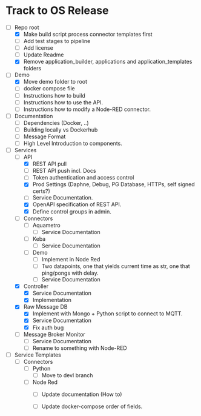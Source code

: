 # Track to OS Release

* [ ] Repo root
  * [x] Make build script process connector templates first
  * [ ] Add test stages to pipeline
  * [ ] Add license
  * [ ] Update Readme
  * [x] Remove application_builder, applications and application_templates folders
* [ ] Demo
  * [x] Move demo folder to root
  * [ ] docker compose file
  * [ ] Instructions how to build
  * [ ] Instructions how to use the API.
  * [ ] Instructions how to modify a Node-RED connector.
* [ ] Documentation
  * [ ] Dependencies (Docker, ..)
  * [ ] Building locally vs Dockerhub
  * [ ] Message Format
  * [ ] High Level Introduction to components.
* [ ] Services
  * [ ] API
    * [x] REST API pull
    * [ ] REST API push incl. Docs
    * [ ] Token authentication and access control
    * [x] Prod Settings (Daphne, Debug, PG Database, HTTPs, self signed certs?)
    * [ ] Service Documentation.
    * [x] OpenAPI specification of REST API.
    * [x] Define control groups in admin.
  * [ ] Connectors
    * [ ] Aquametro
      * [ ] Service Documentation
    * [ ] Keba
      * [ ] Service Documentation
    * [ ] Demo
      * [ ] Implement in Node Red
      * [ ] Two datapoints, one that yields current time as str, one that ping/pongs with delay.
      * [ ] Service Documentation
  * [x] Controller
    * [x] Service Documentation
    * [x] Implementation
  * [x] Raw Message DB
    * [x] Implement with Mongo + Python script to connect to MQTT.
    * [x] Service Documentation
    * [x] Fix auth bug
  * [ ] Message Broker Monitor
    * [ ] Service Documentation
    * [ ] Rename to something with Node-RED
* [ ] Service Templates
  * [ ] Connectors
    * [ ] Python
      * [ ] Move to devl branch
    * [ ] Node Red
      * [ ] Update documentation (How to)
      * [ ] Update docker-compose order of fields.

